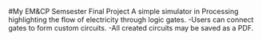 #My EM&CP Semsester Final Project
A simple simulator in Processing highlighting the flow of electricity through logic gates.
-Users can connect gates to form custom circuits.
-All created circuits may be saved as a PDF.
